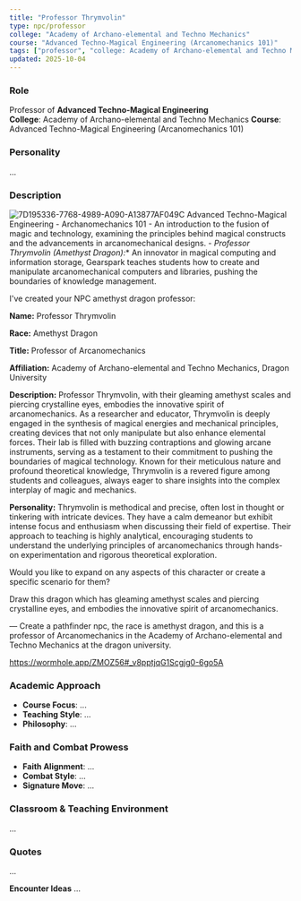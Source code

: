 ```yaml
---
title: "Professor Thrymvolin"
type: npc/professor
college: "Academy of Archano-elemental and Techno Mechanics"
course: "Advanced Techno-Magical Engineering (Arcanomechanics 101)"
tags: ["professor", "college: Academy of Archano-elemental and Techno Mechanics", "course: Advanced Techno-Magical Engineering (Arcanomechanics 101)"]
updated: 2025-10-04
---
```


### Role
Professor of **Advanced Techno-Magical Engineering**  
**College**: Academy of Archano-elemental and Techno Mechanics
**Course**: Advanced Techno-Magical Engineering (Arcanomechanics 101)

### Personality
...

### Description
![7D195336-7768-4989-A090-A13877AF049C](images/7D195336-7768-4989-A090-A13877AF049C.webp)
Advanced Techno-Magical Engineering - Archanomechanics 101
	- An introduction to the fusion of magic and technology, examining the principles behind magical constructs and the advancements in arcanomechanical designs.
	- *Professor Thrymvolin (Amethyst Dragon):** An innovator in magical computing and information storage, Gearspark teaches students how to create and manipulate arcanomechanical computers and libraries, pushing the boundaries of knowledge management.


I've created your NPC amethyst dragon professor:

**Name:** Professor Thrymvolin

**Race:** Amethyst Dragon

**Title:** Professor of Arcanomechanics

**Affiliation:** Academy of Archano-elemental and Techno Mechanics, Dragon University

**Description:** Professor Thrymvolin, with their gleaming amethyst scales and piercing crystalline eyes, embodies the innovative spirit of arcanomechanics. As a researcher and educator, Thrymvolin is deeply engaged in the synthesis of magical energies and mechanical principles, creating devices that not only manipulate but also enhance elemental forces. Their lab is filled with buzzing contraptions and glowing arcane instruments, serving as a testament to their commitment to pushing the boundaries of magical technology. Known for their meticulous nature and profound theoretical knowledge, Thrymvolin is a revered figure among students and colleagues, always eager to share insights into the complex interplay of magic and mechanics.

**Personality:** Thrymvolin is methodical and precise, often lost in thought or tinkering with intricate devices. They have a calm demeanor but exhibit intense focus and enthusiasm when discussing their field of expertise. Their approach to teaching is highly analytical, encouraging students to understand the underlying principles of arcanomechanics through hands-on experimentation and rigorous theoretical exploration.

Would you like to expand on any aspects of this character or create a specific scenario for them?


Draw this dragon which has gleaming amethyst scales and piercing crystalline eyes, and embodies the innovative spirit of arcanomechanics.

—
Create a pathfinder npc, the race is amethyst dragon, and this is a professor of Arcanomechanics in the Academy of Archano-elemental and Techno Mechanics at the dragon university.

https://wormhole.app/ZMOZ56#_v8pptjqG1Scgjg0-6go5A

### Academic Approach
- **Course Focus**: ...
- **Teaching Style**: ...
- **Philosophy**: ...

### Faith and Combat Prowess
- **Faith Alignment**: ...
- **Combat Style**: ...
- **Signature Move**: ...

### Classroom & Teaching Environment
...

### Quotes
...

**Encounter Ideas**
...

